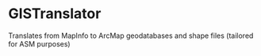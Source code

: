 # GISTranslator
Translates from MapInfo to ArcMap geodatabases and shape files (tailored for ASM purposes)
